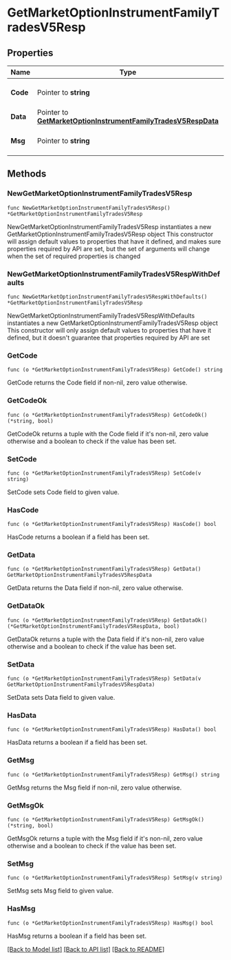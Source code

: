 # GetMarketOptionInstrumentFamilyTradesV5Resp

## Properties

Name | Type | Description | Notes
------------ | ------------- | ------------- | -------------
**Code** | Pointer to **string** |  | [optional] [default to ""]
**Data** | Pointer to [**GetMarketOptionInstrumentFamilyTradesV5RespData**](GetMarketOptionInstrumentFamilyTradesV5RespData.md) |  | [optional] 
**Msg** | Pointer to **string** |  | [optional] [default to ""]

## Methods

### NewGetMarketOptionInstrumentFamilyTradesV5Resp

`func NewGetMarketOptionInstrumentFamilyTradesV5Resp() *GetMarketOptionInstrumentFamilyTradesV5Resp`

NewGetMarketOptionInstrumentFamilyTradesV5Resp instantiates a new GetMarketOptionInstrumentFamilyTradesV5Resp object
This constructor will assign default values to properties that have it defined,
and makes sure properties required by API are set, but the set of arguments
will change when the set of required properties is changed

### NewGetMarketOptionInstrumentFamilyTradesV5RespWithDefaults

`func NewGetMarketOptionInstrumentFamilyTradesV5RespWithDefaults() *GetMarketOptionInstrumentFamilyTradesV5Resp`

NewGetMarketOptionInstrumentFamilyTradesV5RespWithDefaults instantiates a new GetMarketOptionInstrumentFamilyTradesV5Resp object
This constructor will only assign default values to properties that have it defined,
but it doesn't guarantee that properties required by API are set

### GetCode

`func (o *GetMarketOptionInstrumentFamilyTradesV5Resp) GetCode() string`

GetCode returns the Code field if non-nil, zero value otherwise.

### GetCodeOk

`func (o *GetMarketOptionInstrumentFamilyTradesV5Resp) GetCodeOk() (*string, bool)`

GetCodeOk returns a tuple with the Code field if it's non-nil, zero value otherwise
and a boolean to check if the value has been set.

### SetCode

`func (o *GetMarketOptionInstrumentFamilyTradesV5Resp) SetCode(v string)`

SetCode sets Code field to given value.

### HasCode

`func (o *GetMarketOptionInstrumentFamilyTradesV5Resp) HasCode() bool`

HasCode returns a boolean if a field has been set.

### GetData

`func (o *GetMarketOptionInstrumentFamilyTradesV5Resp) GetData() GetMarketOptionInstrumentFamilyTradesV5RespData`

GetData returns the Data field if non-nil, zero value otherwise.

### GetDataOk

`func (o *GetMarketOptionInstrumentFamilyTradesV5Resp) GetDataOk() (*GetMarketOptionInstrumentFamilyTradesV5RespData, bool)`

GetDataOk returns a tuple with the Data field if it's non-nil, zero value otherwise
and a boolean to check if the value has been set.

### SetData

`func (o *GetMarketOptionInstrumentFamilyTradesV5Resp) SetData(v GetMarketOptionInstrumentFamilyTradesV5RespData)`

SetData sets Data field to given value.

### HasData

`func (o *GetMarketOptionInstrumentFamilyTradesV5Resp) HasData() bool`

HasData returns a boolean if a field has been set.

### GetMsg

`func (o *GetMarketOptionInstrumentFamilyTradesV5Resp) GetMsg() string`

GetMsg returns the Msg field if non-nil, zero value otherwise.

### GetMsgOk

`func (o *GetMarketOptionInstrumentFamilyTradesV5Resp) GetMsgOk() (*string, bool)`

GetMsgOk returns a tuple with the Msg field if it's non-nil, zero value otherwise
and a boolean to check if the value has been set.

### SetMsg

`func (o *GetMarketOptionInstrumentFamilyTradesV5Resp) SetMsg(v string)`

SetMsg sets Msg field to given value.

### HasMsg

`func (o *GetMarketOptionInstrumentFamilyTradesV5Resp) HasMsg() bool`

HasMsg returns a boolean if a field has been set.


[[Back to Model list]](../README.md#documentation-for-models) [[Back to API list]](../README.md#documentation-for-api-endpoints) [[Back to README]](../README.md)


